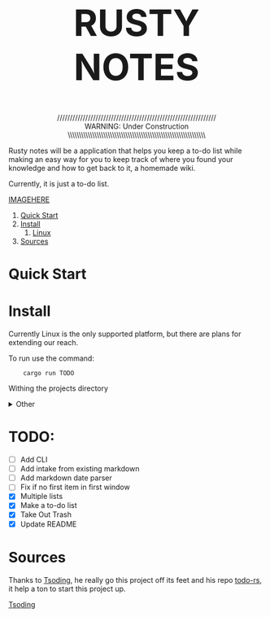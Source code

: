 <!-- https://codinhood.com/nano/git/center-images-text-github-readme-->
<h1 align="center" style="font-size:72px">RUSTY NOTES</h1>

<p align="center" color="color:Tomato">
//////////////////////////////////////////////////////////////<br>
WARNING: Under Construction<br>
\\\\\\\\\\\\\\\\\\\\\\\\\\\\\\\\\\\\\\\\\\\\\\\\\\\\\\\\\\\\\\
</p>

Rusty notes will be a application that helps you keep a to-do list while making
an easy way for you to keep track of where you found your knowledge and how to
get back to it, a homemade wiki.

Currently, it is just a to-do list.


[IMAGEHERE](.img/todo.png)

1. [Quick Start](#quick)
1. [Install](#install)
    1. [Linux](#linux)
1. [Sources](#sources)


# Quick Start<a name="quick"></a>

# Install <a name="install"></a>

Currently Linux is the only supported platform, but there are plans for
extending our reach.

To run use the command:

```console
    cargo run TODO
```

Withing the projects directory

<details>
<summary> Other</summary>

For installation on other platforms a rust dev environment is needed and not
currently test.

</details>

# TODO:

- [ ] Add CLI
- [ ] Add intake from existing markdown
- [ ] Add markdown date parser
- [ ] Fix if no first item in first window
- [X] Multiple lists
- [X] Make a to-do list
- [X] Take Out Trash
- [X] Update README

# Sources <a name="sources"></a>

Thanks to [Tsoding](https://github.com/tsoding), he really go this project off
its feet and his repo [todo-rs](https://github.com/tsoding/todo-rs), it help a
ton to start this project up.

[Tsoding](https://tsoding.github.io/)
